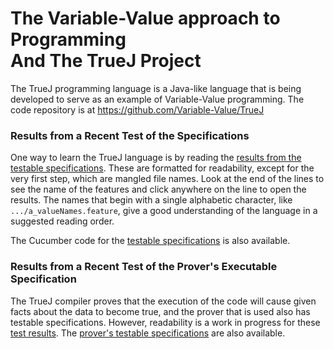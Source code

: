 # The Variable-Value approach to Programming <br> And The TrueJ Project

The TrueJ programming language is a Java-like language that is being developed to serve as an example of Variable-Value programming. The code repository is at <https://github.com/Variable-Value/TrueJ>

### Results from a Recent Test of the Specifications

One way to learn the TrueJ language is by reading the [results from the testable specifications](https://variable-value.github.io/TestHtml/). These are formatted for readability, except for the very first step, which are mangled file names. Look at the end of the lines to see the name of the features and click anywhere on the line to open the results. The names that begin with a single alphabetic character, like `.../a_valueNames.feature`, give a good understanding of the language in a suggested reading order.

The Cucumber code for the [testable specifications](<https://github.com/Variable-Value/TrueJ/tree/master/Cucumber/Features/Spec%20Features>) is also available.

### Results from a Recent Test of the Prover's Executable Specification

The TrueJ compiler proves that the execution of the code will cause given facts about the data to become true, and the prover that is used also has testable specifications. However, readability is a work in progress for these [test results](https://variable-value.github.io/Prover/). The [prover's testable specifications](https://github.com/Variable-Value/TrueJ/tree/master/Cucumber/ProofTestFeatures) are also available.
